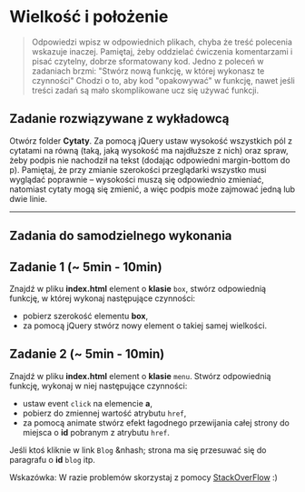 # Wielkość i położenie

> Odpowiedzi wpisz w odpowiednich plikach, chyba że treść polecenia wskazuje inaczej.
Pamiętaj, żeby oddzielać ćwiczenia komentarzami i pisać czytelny, dobrze sformatowany kod.
Jedno z poleceń w zadaniach brzmi: "Stwórz nową funkcję, w której wykonasz te czynności"
Chodzi o to, aby kod "opakowywać" w funkcję, nawet jeśli treści zadań są mało skomplikowane
ucz się używać funkcji.

## Zadanie rozwiązywane z wykładowcą

Otwórz folder **Cytaty**.
Za pomocą jQuery ustaw wysokość wszystkich pól z cytatami na równą (taką, jaką wysokość ma najdłuższe z nich) oraz spraw, żeby podpis nie nachodził na tekst (dodając odpowiedni margin-bottom do p). Pamiętaj, że przy zmianie szerokości przeglądarki wszystko musi wyglądać poprawnie – wysokości muszą się odpowiednio zmieniać, natomiast cytaty mogą się zmienić, a więc podpis może zajmować jedną lub dwie linie.

-----------------------------------------------------------------------------------------------------

## Zadania do samodzielnego wykonania


## Zadanie 1 (~ 5min - 10min)

Znajdź w pliku **index.html** element o **klasie** ```box```, stwórz odpowiednią funkcję, w której wykonaj następujące czynności:
* pobierz szerokość elementu **box**,
* za pomocą jQuery stwórz nowy element o takiej samej wielkości.

## Zadanie 2 (~ 5min - 10min)

Znajdź w pliku **index.html** element o **klasie** ```menu```. Stwórz odpowiednią funkcję, wykonaj w niej następujące czynności:
* ustaw event ```click``` na elemencie **a**,
* pobierz do zmiennej wartość atrybutu ```href```,
* za pomocą animate stwórz efekt łagodnego przewijania całej strony do miejsca o **id** pobranym z atrybutu ```href```.

Jeśli ktoś kliknie w link ```Blog``` &nhash; strona ma się przesuwać się do paragrafu o **id** ```blog``` itp.

Wskazówka: W razie problemów skorzystaj z pomocy [StackOverFlow](https://www.stackoverflow.com) :)
